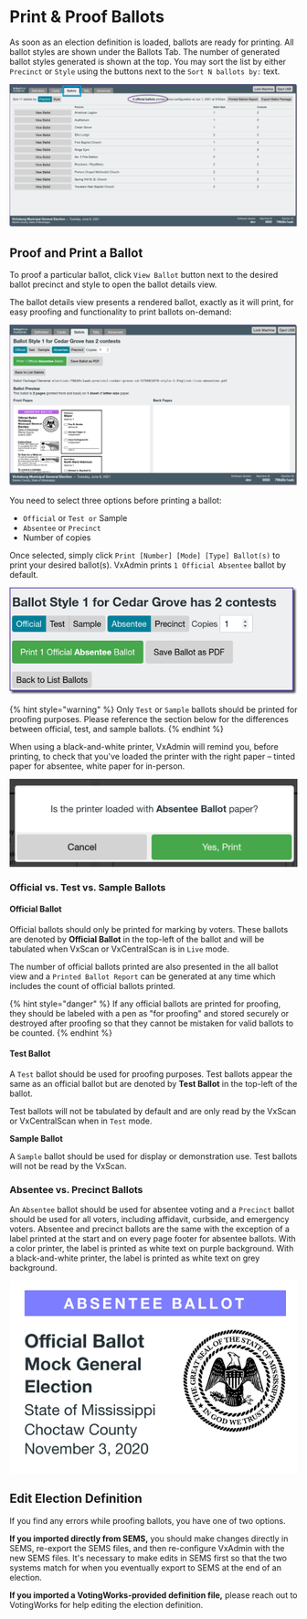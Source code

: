 # Print & Proof Ballots

As soon as an election definition is loaded, ballots are ready for printing. All ballot styles are shown under the Ballots Tab. The number of generated ballot styles generated is shown at the top. You may sort the list by either `Precinct` or `Style` using the buttons next to the `Sort N ballots by:` text.

![](<../.gitbook/assets/image (145).png>)

## Proof and Print a Ballot

To proof a particular ballot, click `View Ballot` button next to the desired ballot precinct and style to open the ballot details view.

The ballot details view presents a rendered ballot, exactly as it will print, for easy proofing and functionality to print ballots on-demand:

![](<../.gitbook/assets/image (162).png>)

You need to select three options before printing a ballot:

* `Official` or `Test or` Sample
* `Absentee` or `Precinct`
* Number of copies

Once selected, simply click `Print [Number] [Mode] [Type] Ballot(s)` to print your desired ballot(s). VxAdmin prints `1 Official Absentee` ballot by default.&#x20;

![](<../.gitbook/assets/image (189).png>)

{% hint style="warning" %}
Only `Test` or `Sample` ballots should be printed for proofing purposes. Please reference the section below for the differences between official, test, and sample ballots.
{% endhint %}

When using a black-and-white printer, VxAdmin will remind you, before printing, to check that you've loaded the printer with the right paper – tinted paper for absentee, white paper for in-person.

![Paper Type Confirmation](<../.gitbook/assets/Screen Shot 2021-02-10 at 6.49.12 PM.png>)

### Official vs. Test vs. Sample Ballots

#### Official Ballot

Official ballots should only be printed for marking by voters. These ballots are denoted by **Official Ballot** in the top-left of the ballot and will be tabulated when VxScan or VxCentralScan is in `Live` mode.

The number of official ballots printed are also presented in the all ballot view and a `Printed Ballot Report` can be generated at any time which includes the count of official ballots printed.&#x20;

{% hint style="danger" %}
If any official ballots are printed for proofing, they should be labeled with a pen as "for proofing" and stored securely or destroyed after proofing so that they cannot be mistaken for valid ballots to be counted.
{% endhint %}

#### Test Ballot

A `Test` ballot should be used for proofing purposes. Test ballots appear the same as an official ballot but are denoted by **Test Ballot** in the top-left of the ballot.

Test ballots will not be tabulated by default and are only read by the VxScan or VxCentralScan when in `Test` mode.

**Sample Ballot**

A `Sample` ballot should be used for display or demonstration use. Test ballots will not be read by the VxScan.

### Absentee vs. Precinct Ballots

An `Absentee` ballot should be used for absentee voting and a `Precinct` ballot should be used for all voters, including affidavit, curbside, and emergency voters. Absentee and precinct ballots are the same with the exception of a label printed at the start and on every page footer for absentee ballots. With a color printer, the label is printed as white text on purple background. With a black-and-white printer, the label is printed as white text on grey background.

![Absentee Header in Color](../.gitbook/assets/header.png)

## Edit Election Definition

If you find any errors while proofing ballots, you have one of two options.

**If you imported directly from SEMS,** you should make changes directly in SEMS, re-export the SEMS files, and then re-configure VxAdmin with the new SEMS files. It's necessary to make edits in SEMS first so that the two systems match for when you eventually export to SEMS at the end of an election.

**If you imported a VotingWorks-provided definition file,** please reach out to VotingWorks for help editing the election definition.
